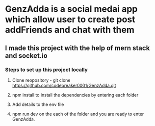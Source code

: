 # GenzAdda is a social medai app which allow user to create post addFriends and chat with them 

## I made this project with the help of mern stack and socket.io

### Steps to set up this project locally 

1. Clone  reopository - git clone https://github.com/codebreaker0001/GenzAdda.git

2. npm install to install the dependencies by entering each folder 

3. Add details to the env file 

4. npm run dev on the each of the folder and you are ready to enter GenzAdda.
